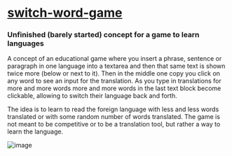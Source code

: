 # [switch-word-game](https://github.com/UniBreakfast/switch-word-game)

### Unfinished (barely started) concept for a game to learn languages

A concept of an educational game where you insert a phrase, sentence or paragraph in one language into a textarea and then that same text is shown twice more (below or next to it). Then in the middle one copy you click on any word to see an input for the translation. As you type in translations for more and more words more and more words in the last text block become clickable, allowing to switch their language back and forth.

The idea is to learn to read the foreign language with less and less words translated or with some random number of words translated. The game is not meant to be competitive or to be a translation tool, but rather a way to learn the language.

![image](https://github.com/user-attachments/assets/00e9cc60-9ec2-4c63-a9dc-8a2cd505b381)
